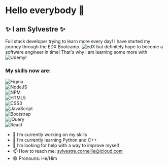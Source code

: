 # Hello everybody 👋

## ✨ I am Sylvestre ✨ 
Full stack developer trying to learn more every day! I have started my journey through the EDX Bootcamp. ![edX](https://img.shields.io/badge/edX-%2302262B.svg?style=for-the-badge&logo=edX&logoColor=white) but definitely hope to become a software engineer in time!
That's why I am learning some more with![Udemy](https://img.shields.io/badge/Udemy-A435F0?style=for-the-badge&logo=Udemy&logoColor=white)!
### My skills now are:
![Figma](https://img.shields.io/badge/figma-%23F24E1E.svg?style=for-the-badge&logo=figma&logoColor=white)\
![NodeJS](https://img.shields.io/badge/node.js-6DA55F?style=for-the-badge&logo=node.js&logoColor=white)\
![NPM](https://img.shields.io/badge/NPM-%23CB3837.svg?style=for-the-badge&logo=npm&logoColor=white)\
![HTML5](https://img.shields.io/badge/html5-%23E34F26.svg?style=for-the-badge&logo=html5&logoColor=white)\
![CSS3](https://img.shields.io/badge/css3-%231572B6.svg?style=for-the-badge&logo=css3&logoColor=white)\
![JavaScript](https://img.shields.io/badge/javascript-%23323330.svg?style=for-the-badge&logo=javascript&logoColor=%23F7DF1E)\
![Bootstrap](https://img.shields.io/badge/bootstrap-%23563D7C.svg?style=for-the-badge&logo=bootstrap&logoColor=white)\
![jQuery](https://img.shields.io/badge/jquery-%230769AD.svg?style=for-the-badge&logo=jquery&logoColor=white)\
![React](https://img.shields.io/badge/react-%2320232a.svg?style=for-the-badge&logo=react&logoColor=%2361DAFB)


- 🔭 I’m currently working on my skills 
- 🌱 I’m currently learning Python and C++ 
- 🤔 I’m looking for help with a way to improve myself
- 📫 How to reach me: sylvestre.corneille@icloud.com
- 😄 Pronouns: He/Him





<!--
**Sccorneille100/sccorneille100** is a ✨ _special_ ✨ repository because its `README.md` (this file) appears on your GitHub profile.

Here are some ideas to get you started:

- 🔭 I’m currently working on ...
- 🌱 I’m currently learning ...
- 👯 I’m looking to collaborate on ...
- 🤔 I’m looking for help with ...
- 💬 Ask me about ...
- 📫 How to reach me: ...
- 😄 Pronouns: ...
- ⚡ Fun fact: ...
-->
